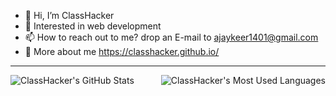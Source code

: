 - 👋 Hi, I’m ClassHacker
- :eyes: Interested in web development
- 📫 How to reach out to me? drop an E-mail to ajaykeer1401@gmail.com
- :speech_balloon: More about me https://classhacker.github.io/
<hr>
<img align="left" src="https://github-readme-stats.vercel.app/api?username=classhacker&theme=transparent&hide=contribs,issues&show_icons=true" alt="ClassHacker's GitHub Stats">
<img align="right" src="https://github-readme-stats.vercel.app/api/top-langs/?username=classhacker&theme=transparent" alt="ClassHacker's Most Used Languages">

<!-- 
Will add later
<div align="center">
  <img src="https://github-profile-trophy.vercel.app/?username=classhacker&column=-1" alt="ClassHacker's GitHub trophy">
</div> -->

<!---
ClassHacker/ClassHacker is a ✨ special ✨ repository because its `README.md` (this file) appears on your GitHub profile.
You can click the Preview link to take a look at your changes.
--->
